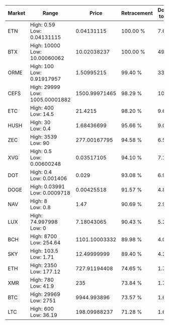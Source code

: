 | Market | Range | Price| Retracement | Doubles to 50% |
| --- | --- | --- | --- | --- |
| ETN | High: 0.59<br />Low: 0.04131115 | 0.04131115 | 100.00 % | 7.64 |
| BTX | High: 10000<br />Low: 10.00060062 | 10.02038237 | 100.00 % | 499.48 |
| ORME | High: 100<br />Low: 0.91917957 | 1.50995215 | 99.40 % | 33.42 |
| CEFS | High: 29999<br />Low: 1005.00001882 | 1500.99971465 | 98.29 % | 10.33 |
| ETC | High: 400<br />Low: 14.5 | 21.4215 | 98.20 % | 9.67 |
| HUSH | High: 30<br />Low: 0.4 | 1.68436699 | 95.66 % | 9.02 |
| ZEC | High: 3539<br />Low: 90 | 277.00167795 | 94.58 % | 6.55 |
| XVG | High: 0.5<br />Low: 0.00600248 | 0.03517105 | 94.10 % | 7.19 |
| DOT | High: 0.4<br />Low: 0.001406 | 0.029 | 93.08 % | 6.92 |
| DOGE | High: 0.03991<br />Low: 0.0009718 | 0.00425518 | 91.57 % | 4.80 |
| NAV | High: 8<br />Low: 0.8 | 1.47 | 90.69 % | 2.99 |
| LUX | High: 74.997998<br />Low: 0 | 7.18043065 | 90.43 % | 5.22 |
| BCH | High: 8700<br />Low: 254.64 | 1101.10003332 | 89.98 % | 4.07 |
| SKY | High: 103.5<br />Low: 1.71 | 12.49999999 | 89.40 % | 4.21 |
| ETH | High: 2350<br />Low: 177.12 | 727.91194408 | 74.65 % | 1.74 |
| XMR | High: 780<br />Low: 41.9 | 235 | 73.84 % | 1.75 |
| BTC | High: 29969<br />Low: 2751 | 9944.993896 | 73.57 % | 1.65 |
| LTC | High: 600<br />Low: 36.19 | 198.09988237 | 71.28 % | 1.61 |
